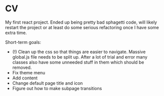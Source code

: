 # CV
My first react project. Ended up being pretty bad sphagetti code, will likely restart the project or at least do some serious refactoring once I have some extra time.

Short-term goals:
- (!) Clean up the css so that things are easier to navigate. Massive global.js file needs to be split up. After a lot of trial and error many classes also have some unneeded stuff in them which should be removed.
- Fix theme menu
- Add content
- Change default page title and icon
- Figure out how to make subpage transitions
